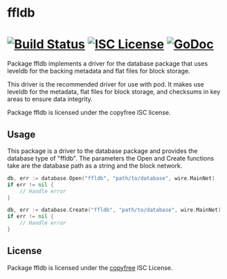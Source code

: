 ffldb
=====

[![Build Status](https://travis-ci.org/parallelcointeam/pod.png?branch=master)](https://travis-ci.org/parallelcointeam/pod)
[![ISC License](http://img.shields.io/badge/license-ISC-blue.svg)](http://copyfree.org)
[![GoDoc](https://godoc.org/github.com/parallelcointeam/pod/database/ffldb?status.png)](http://godoc.org/github.com/parallelcointeam/pod/database/ffldb)
=======

Package ffldb implements a driver for the database package that uses leveldb for
the backing metadata and flat files for block storage.

This driver is the recommended driver for use with pod.  It makes use leveldb
for the metadata, flat files for block storage, and checksums in key areas to
ensure data integrity.

Package ffldb is licensed under the copyfree ISC license.

## Usage

This package is a driver to the database package and provides the database type
of "ffldb".  The parameters the Open and Create functions take are the
database path as a string and the block network.

```Go
db, err := database.Open("ffldb", "path/to/database", wire.MainNet)
if err != nil {
	// Handle error
}
```

```Go
db, err := database.Create("ffldb", "path/to/database", wire.MainNet)
if err != nil {
	// Handle error
}
```

## License

Package ffldb is licensed under the [copyfree](http://copyfree.org) ISC
License.
